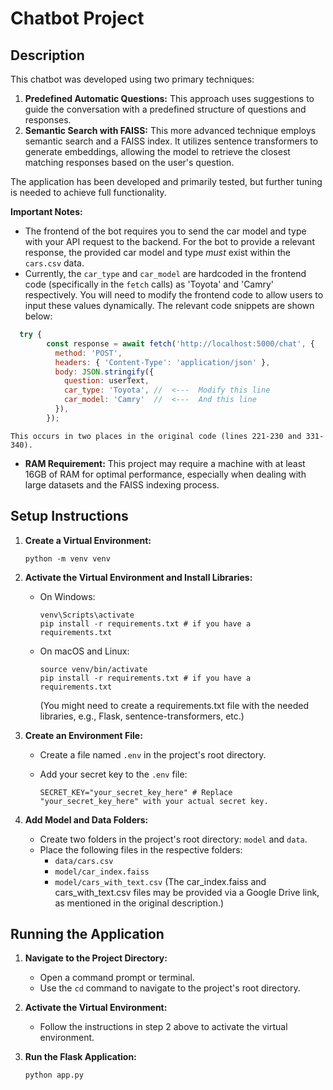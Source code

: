 # Chatbot Project

## Description

This chatbot was developed using two primary techniques:

1.  **Predefined Automatic Questions:** This approach uses suggestions to guide the conversation with a predefined structure of questions and responses.
2.  **Semantic Search with FAISS:** This more advanced technique employs semantic search and a FAISS index.  It utilizes sentence transformers to generate embeddings, allowing the model to retrieve the closest matching responses based on the user's question.

The application has been developed and primarily tested, but further tuning is needed to achieve full functionality.

**Important Notes:**

* The frontend of the bot requires you to send the car model and type with your API request to the backend.  For the bot to provide a relevant response, the provided car model and type *must* exist within the `cars.csv` data.
* Currently, the `car_type` and `car_model` are hardcoded in the frontend code (specifically in the `fetch` calls) as 'Toyota' and 'Camry' respectively.  You will need to modify the frontend code to allow users to input these values dynamically.  The relevant code snippets are shown below:

```javascript
  try {
        const response = await fetch('http://localhost:5000/chat', {
          method: 'POST',
          headers: { 'Content-Type': 'application/json' },
          body: JSON.stringify({ 
            question: userText, 
            car_type: 'Toyota', //  <---  Modify this line
            car_model: 'Camry'  //  <---  And this line
          }),
        });
```

    This occurs in two places in the original code (lines 221-230 and 331-340).
* **RAM Requirement:** This project may require a machine with at least 16GB of RAM for optimal performance, especially when dealing with large datasets and the FAISS indexing process.

## Setup Instructions

1.  **Create a Virtual Environment:**

    ```
    python -m venv venv
    ```

2.  **Activate the Virtual Environment and Install Libraries:**

    * On Windows:

        ```
        venv\Scripts\activate
        pip install -r requirements.txt # if you have a requirements.txt
        ```

    * On macOS and Linux:

        ```
        source venv/bin/activate
        pip install -r requirements.txt # if you have a requirements.txt
        ```

        (You might need to create a requirements.txt file with the needed libraries, e.g., Flask, sentence-transformers, etc.)

3.  **Create an Environment File:**

    * Create a file named `.env` in the project's root directory.
    * Add your secret key to the `.env` file:

        ```
        SECRET_KEY="your_secret_key_here" # Replace "your_secret_key_here" with your actual secret key.
        ```

4.  **Add Model and Data Folders:**

    * Create two folders in the project's root directory: `model` and `data`.
    * Place the following files in the respective folders:
        * `data/cars.csv`
        * `model/car_index.faiss`
        * `model/cars_with_text.csv` (The car\_index.faiss and cars\_with\_text.csv files may be provided via a Google Drive link, as mentioned in the original description.)

## Running the Application

1.  **Navigate to the Project Directory:**

    * Open a command prompt or terminal.
    * Use the `cd` command to navigate to the project's root directory.

2.  **Activate the Virtual Environment:**

    * Follow the instructions in step 2 above to activate the virtual environment.

3.  **Run the Flask Application:**

    ```
    python app.py
    ```
